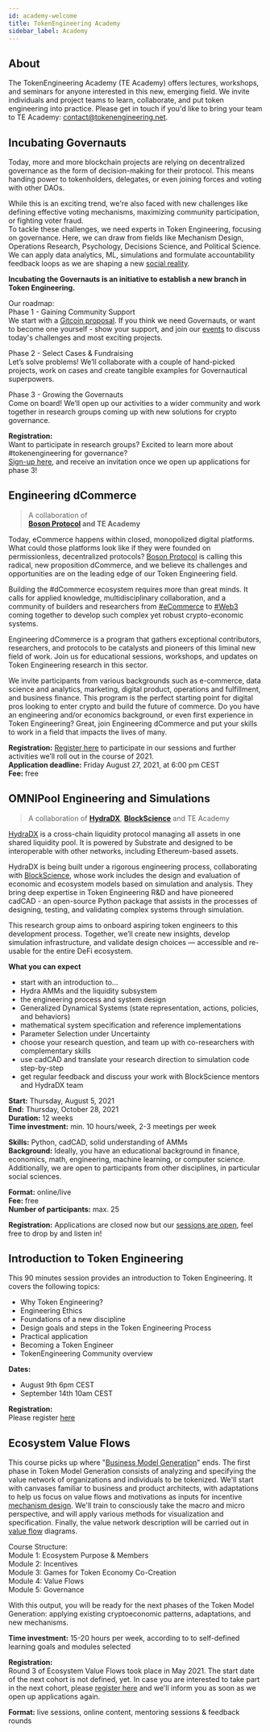 ```yaml
---
id: academy-welcome
title: TokenEngineering Academy
sidebar_label: Academy
---
```

## About

The TokenEngineering Academy (TE Academy) offers lectures, workshops, and seminars for anyone interested in this new, emerging field. We invite individuals and project teams to learn, collaborate, and put token engineering into practice. Please get in touch if you'd like to bring your team to TE Academy: <contact@tokenengineering.net>. 

## Incubating Governauts

Today, more and more blockchain projects are relying on decentralized governance as the form of decision-making for their protocol. This means handing power to tokenholders, delegates, or even joining forces and voting with other DAOs.

While this is an exciting trend, we're also faced with new challenges like defining effective voting mechanisms, maximizing community participation, or fighting voter fraud.  
To tackle these challenges, we need experts in Token Engineering, focusing on governance.
Here, we can draw from fields like Mechanism Design, Operations Research, Psychology, Decisions Science, and Political Science. We can apply data analytics, ML, simulations and formulate accountability feedback loops as we are shaping a new [social reality](https://medium.com/block-science/algorithms-as-policy-44e289d34a65). 

**Incubating the Governauts is an initiative to establish a new branch in Token Engineering.** 

Our roadmap:  
Phase 1 - Gaining Community Support  
We start with a [Gitcoin proposal](https://gitcoin.co/grants/2978/incubating-governauts). If you think we need Governauts, or want to become one yourself - show your support, and join our [events](https://twitter.com/governancedao) to discuss today's challenges and most exciting projects.

Phase 2 - Select Cases & Fundraising  
Let’s solve problems! We’ll collaborate with a couple of hand-picked projects, work on cases and create tangible examples for Governautical superpowers.

Phase 3 - Growing the Governauts  
Come on board! We’ll open up our activities to a wider community and work together in research groups coming up with new solutions for crypto governance.

**Registration:**  
Want to participate in research groups? Excited to learn more about #tokenengineering for governance?  
[Sign-up here](https://forms.gle/zNNLdi8aUKystz3QA), and receive an invitation once we open up applications for phase 3!


## Engineering dCommerce

> A collaboration of  
> **[Boson Protocol](https://bosonprotocol.io) and TE Academy**

Today, eCommerce happens within closed, monopolized digital platforms. What could those platforms look like if they were founded on permissionless, decentralized protocols? [Boson Protocol](https://www.bosonprotocol.io) is calling this radical, new proposition dCommerce, and we believe its challenges and opportunities are on the leading edge of our Token Engineering field. 

Building the #dCommerce ecosystem requires more than great minds. It calls for applied knowledge, multidisciplinary collaboration, and a community of builders and researchers from [#eCommerce](https://twitter.com/hashtag/eCommerce?src=hashtag_click) to [#Web3](https://twitter.com/hashtag/Web3?src=hashtag_click) coming together to develop such complex yet robust crypto-economic systems.

Engineering dCommerce is a program that gathers exceptional contributors, researchers, and protocols to be catalysts and pioneers of this liminal new field of work. Join us for educational sessions, workshops, and updates on Token Engineering research in this sector.

We invite participants from various backgrounds such as e-commerce, data science and analytics, marketing, digital product, operations and fulfillment, and business finance. This program is the perfect starting point for digital pros looking to enter crypto and build the future of commerce.
Do you have an engineering and/or economics background, or even first experience in Token Engineering? Great, join Engineering dCommerce and put your skills to work in a field that impacts the lives of many.

**Registration:**
[Register here](https://forms.gle/g3L5WBLCRZLp7ezu8) to participate in our sessions and further activities we’ll roll out in the course of 2021.  
**Application deadline:** Friday August 27, 2021, at 6:00 pm CEST  
**Fee:** free


## OMNIPool Engineering and Simulations

> A collaboration of 
> **[HydraDX](https://hydradx.io/)**, **[BlockScience](https://block.science/)** and TE Academy

[HydraDX](https://hydradx.io/) is a cross-chain liquidity protocol managing all assets in one shared liquidity pool. It is powered by Substrate and designed to be interoperable with other networks, including Ethereum-based assets.

HydraDX is being built under a rigorous engineering process, collaborating with [BlockScience](https://block.science/), whose work includes the design and evaluation of economic and ecosystem models based on simulation and analysis. They bring deep expertise in Token Engineering R&D and have pioneered cadCAD - an open-source Python package that assists in the processes of designing, testing, and validating complex systems through simulation.

This research group aims to onboard aspiring token engineers to this development process. Together, we’ll create new insights, develop simulation infrastructure, and validate design choices — accessible and re-usable for the entire DeFi ecosystem.

**What you can expect**
* start with an introduction to... 
* Hydra AMMs and the liquidity subsystem
* the engineering process and system design
* Generalized Dynamical Systems (state representation, actions, policies, and behaviors)
* mathematical system specification and reference implementations
* Parameter Selection under Uncertainty
* choose your research question, and team up with co-researchers with complementary skills
* use cadCAD and translate your research direction to simulation code step-by-step
* get regular feedback and discuss your work with BlockScience mentors and HydraDX team

**Start:** Thursday, August 5, 2021  
**End:** Thursday, October 28, 2021  
**Duration:** 12 weeks  
**Time investment:** min. 10 hours/week, 2-3 meetings per week 

**Skills:** Python, cadCAD, solid understanding of AMMs  
**Background:** Ideally, you have an educational background in finance, economics, math, engineering, machine learning, or computer science. Additionally, we are open to participants from other disciplines, in particular social sciences. 

**Format:** online/live  
**Fee:** free  
**Number of participants:** max. 25  

**Registration:** Applications are closed now but our [sessions are open](https://discord.gg/UEBQUmAg7q), feel free to drop by and listen in! 


## Introduction to Token Engineering

This 90 minutes session provides an introduction to Token Engineering. It covers the following topics:  
- Why Token Engineering?
- Engineering Ethics
- Foundations of a new discipline
- Design goals and steps in the Token Engineering Process
- Practical application
- Becoming a Token Engineer
- TokenEngineering Community overview
  
**Dates:**  
- August 9th 6pm CEST 
- September 14th 10am CEST   

**Registration:**  
Please register [here](https://www.eventbrite.de/e/introduction-to-token-engineering-tickets-165888309399)


## Ecosystem Value Flows

This course picks up where "[Business Model Generation](https://en.wikipedia.org/wiki/Business_Model_Canvas#cite_note-Osterwalder2010-3)" ends. The first phase in Token Model Generation consists of analyzing and specifying the value network of organizations and individuals to be tokenized. We'll start with canvases familiar to business and product architects, with adaptations to help us focus on value flows and motivations as inputs for incentive [mechanism design](https://en.wikipedia.org/wiki/Mechanism_design). We'll train to consciously take the macro and micro perspective, and will apply various methods for visualization and specification. Finally, the value network description will be carried out in [value flow](https://systemic2016.wordpress.com/system-dynamics-stock-and-flow-modelling/) diagrams.  

Course Structure:  
Module 1: Ecosystem Purpose & Members  
Module 2: Incentives  
Module 3: Games for Token Economy Co-Creation  
Module 4: Value Flows  
Module 5: Governance  

With this output, you will be ready for the next phases of the Token Model Generation: applying existing cryptoeconomic patterns, adaptations, and new mechanisms.  

**Time investment:** 15-20 hours per week, according to to self-defined learning goals and modules selected 

**Registration:**  
Round 3 of Ecosystem Value Flows took place in May 2021. The start date of the next cohort is not defined, yet.
In case you are interested to take part in the next cohort, please [register here](https://forms.gle/qPs7BCjh4tAADpfV7) and we'll inform you as soon as we open up applications again. 

**Format:** live sessions, online content, mentoring sessions & feedback rounds 




 






